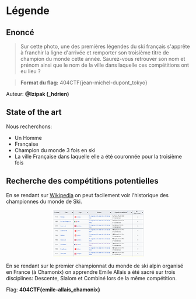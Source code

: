 # Légende
## Enoncé
> Sur cette photo, une des premières légendes du ski français s'apprête à franchir la ligne d'arrivée et remporter son troisième titre de champion du monde cette année. Saurez-vous retrouver son nom et prénom ainsi que le nom de la ville dans laquelle ces compétitions ont eu lieu ?

> **Format du flag:** 404CTF{jean-michel-dupont_tokyo}

Auteur: **@Izipak (_hdrien)**

## State of the art

Nous recherchons:
- Un Homme
- Française
- Champion du monde 3 fois en ski
- La ville Française dans laquelle elle a été couronnée pour la troisième fois

## Recherche des compétitions potentielles

En se rendant sur [Wikipedia](https://fr.wikipedia.org/wiki/Championnats_du_monde_de_ski_alpin) on peut facilement voir l'historique des championnes du monde de Ski.

<p align="center">
    <img src="../../images/404CTFOSINT1.png" alt="img1" style="width:50%;">
</p>

En se rendant sur le premier championnat du monde de ski alpin organisé en France (à Chamonix) on apprendre Emile Allais a été sacré sur trois disciplines: Descente, Slalom et Combiné lors de la même compétition.

Flag: **404CTF{emile-allais_chamonix}**
